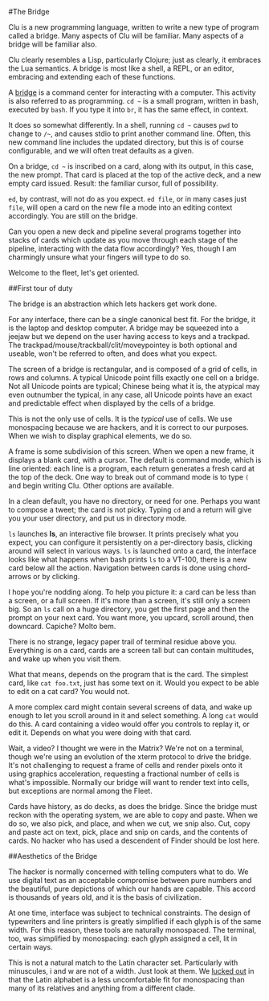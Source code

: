 #The Bridge

Clu is a new programming language, written to write a new type of program called a bridge. Many aspects of Clu will be familiar. Many aspects of a bridge will be familiar also. 

Clu clearly resembles a Lisp, particularly Clojure; just as clearly, it embraces the Lua semantics. A bridge is most like a shell, a REPL, or an editor, embracing and extending each of these functions. 

A [bridge](http://en.wikipedia.org/wiki/Bridge_(nautical)) is a command center for interacting with a computer. This activity is also referred to as programming. `cd ~` is a small program, written in bash, executed by `bash`. If you type it into `br`, it has the same effect, in context. 

It does so somewhat differently. In a shell, running `cd ~` causes `pwd` to change to `/~`, and causes stdio to print another command line. Often, this new command line includes the updated directory, but this is of course configurable, and we will often treat defaults as a given.  

On a bridge, `cd ~` is inscribed on a card, along with its output, in this case, the new prompt. That card is placed at the top of the active deck, and a new empty card issued. Result: the familiar cursor, full of possibility. 

`ed`, by contrast, will not do as you expect. `ed file`, or in many cases just `file`, will open a card on the new file a mode into an editing context accordingly. You are still on the bridge.

Can you open a new deck and pipeline several programs together into stacks of cards which update as you move through each stage of the pipeline, interacting with the data flow accordingly? Yes, though I am charmingly unsure what your fingers will type to do so. 

Welcome to the fleet, let's get oriented.

##First tour of duty

The bridge is an abstraction which lets hackers get work done.

For any interface, there can be a single canonical best fit. For the bridge, it is the laptop and desktop computer. A bridge may be squeezed into a jeejaw but we depend on the user having access to keys and a trackpad. The trackpad/mouse/trackball/clit/moveypointey is both optional and useable, won't be referred to often, and does what you expect. 

The screen of a bridge is rectangular, and is composed of a grid of cells, in rows and columns. A typical Unicode point fills exactly one cell on a bridge. Not all Unicode points are typical; Chinese being what it is, the atypical may even outnumber the typical, in any case, all Unicode points have an exact and predictable effect when displayed by the cells of a bridge. 

This is not the only use of cells. It is the *typical* use of cells. We use monospacing because we are hackers, and it is correct to our purposes. When we wish to display graphical elements, we do so. 

A frame is some subdivision of this screen. When we open a new frame, it displays a blank card, with a cursor. The default is command mode, which is line oriented: each line is a program, each return generates a fresh card at the top of the deck. One way to break out of command mode is to type `(` and begin writing Clu. Other options are available. 

In a clean default, you have no directory, or need for one. Perhaps you want to compose a tweet; the card is not picky. Typing `cd` and a return will give you your user directory, and put us in directory mode. 

`ls` launches **ls**, an interactive file browser. It prints precisely what you expect, you can configure it persistently on a per-directory basis, clicking around will select in various ways. `ls` is launched onto a card, the interface looks like what happens when bash prints `ls` to a VT-100, there is a new card below all the action. Navigation between cards is done using chord-arrows or by clicking. 

I hope you're nodding along. To help you picture it: a card can be less than a screen, or a full screen. If it's more than a screen, it's still only a screen big. So an `ls` call on a huge directory, you get the first page and then the prompt on your next card. You want more, you upcard, scroll around, then downcard. Capiche? Molto bem.

There is no strange, legacy paper trail of terminal residue above you. Everything is on a card, cards are a screen tall but can contain multitudes, and wake up when you visit them. 

What that means, depends on the program that is the card. The simplest card, like `cat foo.txt`, just has some text on it. Would you expect to be able to edit on a cat card? You would not. 

A more complex card might contain several screens of data, and wake up enough to let you scroll around in it and select something. A long `cat` would do this. A card containing a video would offer you controls to replay it, or edit it. Depends on what you were doing with that card.

Wait, a video? I thought we were in the Matrix? We're not on a terminal, though we're using an evolution of the xterm protocol to drive the bridge. It's not challenging to request a frame of cells and render pixels onto it using graphics acceleration, requesting a fractional number of cells is what's impossible. Normally our bridge will want to render text into cells, but exceptions are normal among the Fleet.

Cards have history, as do decks, as does the bridge. Since the bridge must reckon with the operating system, we are able to copy and paste. When we do so, we also pick, and place, and when we cut, we snip also. Cut, copy and paste act on text, pick, place and snip on cards, and the contents of cards. No hacker who has used a descendent of Finder should be lost here.

##Aesthetics of the Bridge

The hacker is normally concerned with telling computers what to do. We use digital text as an acceptable compromise between pure numbers and the beautiful, pure depictions of which our hands are capable. This accord is thousands of years old, and it is the basis of civilization. 

At one time, interface was subject to technical constraints. The design of typewriters and line printers is greatly simplified if each glyph is of the same width. For this reason, these tools are naturally monospaced. The terminal, too, was simplified by monospacing: each glyph assigned a cell, lit in certain ways. 

This is not a natural match to the Latin character set. Particularly with minuscules, i and w are not of a width. Just look at them. We [lucked out](https://imgflip.com/readImage?iid=101470) in that the Latin alphabet is a less uncomfortable fit for monospacing than many of its relatives and anything from a different clade. 




